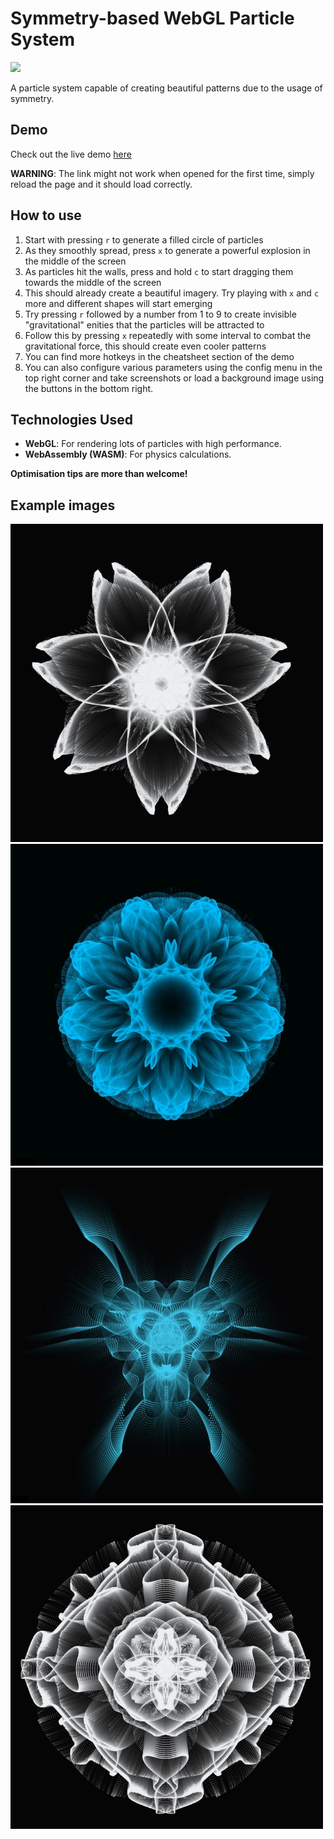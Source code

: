 # Symmetry-based WebGL Particle System

<img src="/images/video.gif" width="500"/>

A particle system capable of creating beautiful patterns due to the usage of symmetry.

## Demo
Check out the live demo [here](https://peancored.github.io/particle-system-webgl/)

**WARNING**: The link might not work when opened for the first time, simply reload the page and it should load correctly.

## How to use
1. Start with pressing `r` to generate a filled circle of particles
2. As they smoothly spread, press `x` to generate a powerful explosion in the middle of the screen
3. As particles hit the walls, press and hold `c` to start dragging them towards the middle of the screen
4. This should already create a beautiful imagery. Try playing with `x` and `c` more and different shapes will start emerging
5. Try pressing `r` followed by a number from 1 to 9 to create invisible "gravitational" enities that the particles will be attracted to
6. Follow this by pressing `x` repeatedly with some interval to combat the gravitational force, this should create even cooler patterns
7. You can find more hotkeys in the cheatsheet section of the demo
8. You can also configure various parameters using the config menu in the top right corner and take screenshots or load a background image using the buttons in the bottom right.

## Technologies Used
- **WebGL**: For rendering lots of particles with high performance.
- **WebAssembly (WASM)**: For physics calculations.

**Optimisation tips are more than welcome!**

## Example images

<img src="/images/screenshot3.jpg" width="500"/>

<img src="/images/screenshot1.jpg" width="500"/>

<img src="/images/screenshot2.jpg" width="500"/>

<img src="/images/screenshot4.jpg" width="500"/>
